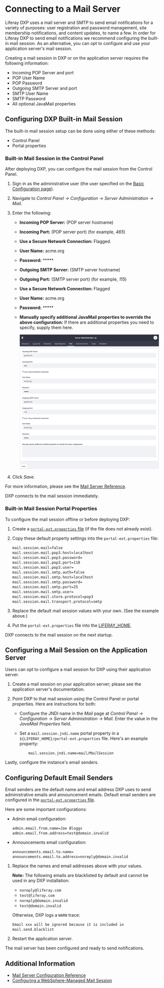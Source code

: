 # Connecting to a Mail Server

Liferay DXP uses a mail server and SMTP to send email notifications for a variety of purposes: user registration and password management, site membership notifications, and content updates, to name a few. In order for Liferay DXP to send email notifications we recommend configuring the built-in mail session. As an alternative, you can opt to configure and use your application server's mail session.

Creating a mail session in DXP or on the application server requires the following information:

* Incoming POP Server and port
* POP User Name
* POP Password
* Outgoing SMTP Server and port
* SMTP User Name
* SMTP Password
* All optional JavaMail properties

<!-- Let's provide some information here that can help someone who DOES NOT have this information or know where to start to find this information - some helpful information or links. For example: "To learn more about this topic see: x." Maybe can we create supplemental articles to this one that say explain how to use gmail as an SMTP server to send emails from Liferay (if this actually works) something more practical. https://portaldevelopment.wordpress.com/2008/06/16/sending-email-in-liferay-portal/ , https://www.siteground.com/kb/google_free_smtp_server/ , https://docs.bitnami.com/bch/apps/drupal/configuration/configure-smtp/ for reference. -->

## Configuring DXP Built-in Mail Session

The built-in mail session setup can be done using either of these methods:

* Control Panel
* Portal properties

### Built-in Mail Session in the Control Panel

After deploying DXP, you can configure the mail session from the Control Panel.

1. Sign in as the administrative user (the user specified on the [Basic Configuration page](../installing-liferay/running-liferay-dxp-for-the-first-time.md)).
1. Navigate to *Control Panel &rarr; Configuration &rarr; Server Administration &rarr; Mail*.
1. Enter the following:

    * **Incoming POP Server:** (POP server hostname)
    * **Incoming Port:** (POP server port) (for example, _465_)
    * **Use a Secure Network Connection:** Flagged.
    * **User Name:** acme.org
    * **Password:** *****
    * **Outgoing SMTP Server:** (SMTP server hostname)
    * **Outgoing Port:** (SMTP server port) (for example, _115_)
    * **Use a Secure Network Connection:** Flagged
    * **User Name:** acme.org
    * **Password:** *****
    * **Manually specify additional JavaMail properties to override the above configuration:** If there are additional properties you need to specify, supply them here.

      ![Configuring a Mail Server](./connecting-to-a-mail-server/images/01.png)

1. Click *Save*.

For more information, please see the [Mail Server Reference](./mail-server-configuration-reference.md).

DXP connects to the mail session immediately.

### Built-in Mail Session Portal Properties

To configure the mail session offline or before deploying DXP:

1. Create a [`portal-ext.properties` file](../reference/03-portal-properties.md) (if the file does not already exist).

1. Copy these default property settings into the `portal-ext.properties` file:

    ```properties
    mail.session.mail=false
    mail.session.mail.pop3.host=localhost
    mail.session.mail.pop3.password=
    mail.session.mail.pop3.port=110
    mail.session.mail.pop3.user=
    mail.session.mail.smtp.auth=false
    mail.session.mail.smtp.host=localhost
    mail.session.mail.smtp.password=
    mail.session.mail.smtp.port=25
    mail.session.mail.smtp.user=
    mail.session.mail.store.protocol=pop3
    mail.session.mail.transport.protocol=smtp
    ```

1. Replace the default mail session values with your own. (See the example above.)
1. Put the `portal-ext.properties` file into the [LIFERAY_HOME](../reference/01-liferay-home.md).

DXP connects to the mail session on the next startup.

## Configuring a Mail Session on the Application Server

Users can opt to configure a mail session for DXP using their application server.

1. Create a mail session on your application server; please see the application server's documentation.
1. Point DXP to that mail session using the Control Panel or portal properties. <!-- What does both mean? --> Here are instructions for both:

    * Configure the JNDI name in the *Mail* page at *Control Panel &rarr; Configuration &rarr; Server Administration &rarr; Mail*. Enter the value in the _JavaMail Properties_ field. <!-- screenshot -->
    * Set a `mail.session.jndi.name` portal property in a `${LIFERAY_HOME}/portal-ext.properties` file. Here's an example property:

        ```properties
            mail.session.jndi.name=mail/MailSession
        ```

Lastly, configure the instance's email senders.

## Configuring Default Email Senders

<!-- This section does not fit the title of the article. Either should change the article name, or break this out. -->

Email senders are the default name and email address DXP uses to send administrative emails and announcement emails. Default email senders are configured in the [`portal-ext.properties` file](../reference/03-portal-properties.md).  

Here are some important configurations:

* Admin email configuration:

    ```properties
    admin.email.from.name=Joe Bloggs
    admin.email.from.address=test@domain.invalid
    ```

* Announcements email configuration:

    ```properties
    announcements.email.to.name=
    announcements.email.to.address=noreply@domain.invalid
    ```

1. Replace the names and email addresses above with your values.

    **Note:** The following emails are blacklisted by default and cannot be used in any DXP installation:

    * `noreply@liferay.com`
    * `test@liferay.com`
    * `noreply@domain.invalid`
    * `test@domain.invalid`

    Otherwise, DXP logs a `WARN` trace:

    ```
    Email xxx will be ignored because it is included in mail.send.blacklist
    ```

1. Restart the application server.

The mail server has been configured and ready to send notifications.

## Additional Information
<!-- Should tomcat be here? -->
* [Mail Server Configuration Reference](./mail-server-configuration-reference.md)
* [Configuring a WebSphere-Managed Mail Session](../installing-liferay/installing-liferay-on-an-application-server/installing-liferay-on-websphere.md#mail-configuration)
